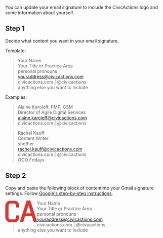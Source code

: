You can update your email signature to include the CivicActions logo and some information about yourself.

## Step 1
Decide what content you want in your email signature.  

Template:

> Your Name  
> Your Title or Practice Area  
> personal pronouns  
> youraddress@civicactions.com  
> civicactions.com   |   @civicactions  
> anything else you want to include  

Examples:

> Alaine Karoleff, PMP, CSM  
> Director of Agile Digital Services  
> alaine.karoleff@civicactions.com  
> civicactions.com   |   @civicactions  


> Rachel Kauff  
> Content Writer  
> she/her  
> rachel.kauff@civicactions.com  
> civicactions.com   |   @civicactions  
> OOO Fridays  

## Step 2

Copy and paste the following block of contentinto your Gmail signature settings. Follow [Google's step-by-step instructions](https://support.google.com/mail/answer/8395?co=GENIE.Platform%3DDesktop&hl=en).

<img alt="CivicActions short logo" src="https://raw.githubusercontent.com/CivicActions/style-guide/master/docs/img/CA-Short-Logo-Red-296x204.png" style="float: left" width="100">

> Your Name  
> Your Title or Practice Area  
> personal pronouns  
> youraddress@civicactions.com  
> civicactions.com   |   @civicactions  
> anything else you want to include  

